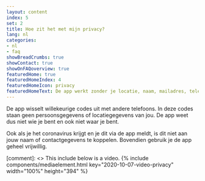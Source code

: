 ```yaml
---
layout: content
index: 5
set: 2
title: Hoe zit het met mijn privacy?
lang: nl
categories:
- nl
- faq
showBreadCrumbs: true
showContact: true
showOnFAQoverview: true
featuredHome: true
featuredHomeIndex: 4
featuredHomeIcon: privacy
featuredHomeText: De app werkt zonder je locatie, naam, mailadres, telefoonnummer of andere contactgegevens.
---
```


De app wisselt willekeurige codes uit met andere telefoons. In deze codes staan geen persoonsgegevens of locatiegegevens van jou. De app weet dus niet wie je bent en ook niet waar je bent.
 
Ook als je het coronavirus krijgt en je dit via de app meldt, is dit niet aan jouw naam of contactgegevens te koppelen. Bovendien gebruik je de app geheel vrijwillig.

[comment]: <> This include below is a video.
{% include components/mediaelement.html key="2020-10-07-video-privacy" width="100%" height="394" %}
